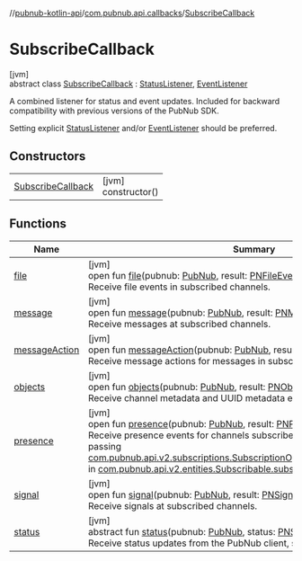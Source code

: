 //[pubnub-kotlin-api](../../../index.md)/[com.pubnub.api.callbacks](../index.md)/[SubscribeCallback](index.md)

# SubscribeCallback

[jvm]\
abstract class [SubscribeCallback](index.md) : [StatusListener](../../com.pubnub.api.v2.callbacks/-status-listener/index.md), [EventListener](../../com.pubnub.api.v2.callbacks/-event-listener/index.md)

A combined listener for status and event updates. Included for backward compatibility with previous versions of the PubNub SDK.

Setting explicit [StatusListener](../../com.pubnub.api.v2.callbacks/-status-listener/index.md) and/or [EventListener](../../com.pubnub.api.v2.callbacks/-event-listener/index.md) should be preferred.

## Constructors

| | |
|---|---|
| [SubscribeCallback](-subscribe-callback.md) | [jvm]<br>constructor() |

## Functions

| Name | Summary |
|---|---|
| [file](../../com.pubnub.api.v2.callbacks/-event-listener/file.md) | [jvm]<br>open fun [file](../../com.pubnub.api.v2.callbacks/-event-listener/file.md)(pubnub: [PubNub](../../com.pubnub.api/-pub-nub/index.md), result: [PNFileEventResult](../../../../../pubnub-kotlin/pubnub-kotlin-core-api/pubnub-kotlin-core-api/com.pubnub.api.models.consumer.pubsub.files/-p-n-file-event-result/index.md))<br>Receive file events in subscribed channels. |
| [message](../../com.pubnub.api.v2.callbacks/-event-listener/message.md) | [jvm]<br>open fun [message](../../com.pubnub.api.v2.callbacks/-event-listener/message.md)(pubnub: [PubNub](../../com.pubnub.api/-pub-nub/index.md), result: [PNMessageResult](../../../../../pubnub-kotlin/pubnub-kotlin-core-api/pubnub-kotlin-core-api/com.pubnub.api.models.consumer.pubsub/-p-n-message-result/index.md))<br>Receive messages at subscribed channels. |
| [messageAction](../../com.pubnub.api.v2.callbacks/-event-listener/message-action.md) | [jvm]<br>open fun [messageAction](../../com.pubnub.api.v2.callbacks/-event-listener/message-action.md)(pubnub: [PubNub](../../com.pubnub.api/-pub-nub/index.md), result: [PNMessageActionResult](../../../../../pubnub-kotlin/pubnub-kotlin-core-api/pubnub-kotlin-core-api/com.pubnub.api.models.consumer.pubsub.message_actions/-p-n-message-action-result/index.md))<br>Receive message actions for messages in subscribed channels. |
| [objects](../../com.pubnub.api.v2.callbacks/-event-listener/objects.md) | [jvm]<br>open fun [objects](../../com.pubnub.api.v2.callbacks/-event-listener/objects.md)(pubnub: [PubNub](../../com.pubnub.api/-pub-nub/index.md), result: [PNObjectEventResult](../../../../../pubnub-kotlin/pubnub-kotlin-api/pubnub-kotlin-api/com.pubnub.api.models.consumer.pubsub.objects/-p-n-object-event-result/index.md))<br>Receive channel metadata and UUID metadata events in subscribed channels. |
| [presence](../../com.pubnub.api.v2.callbacks/-event-listener/presence.md) | [jvm]<br>open fun [presence](../../com.pubnub.api.v2.callbacks/-event-listener/presence.md)(pubnub: [PubNub](../../com.pubnub.api/-pub-nub/index.md), result: [PNPresenceEventResult](../../../../../pubnub-kotlin/pubnub-kotlin-core-api/pubnub-kotlin-core-api/com.pubnub.api.models.consumer.pubsub/-p-n-presence-event-result/index.md))<br>Receive presence events for channels subscribed with presence enabled via passing [com.pubnub.api.v2.subscriptions.SubscriptionOptions.receivePresenceEvents](../../../../../pubnub-kotlin/pubnub-kotlin-core-api/pubnub-kotlin-core-api/com.pubnub.api.v2.subscriptions/-subscription-options/-companion/receive-presence-events.md) in [com.pubnub.api.v2.entities.Subscribable.subscription](../../../../../pubnub-kotlin/pubnub-kotlin-api/pubnub-kotlin-api/com.pubnub.api.v2.entities/-subscribable/subscription.md). |
| [signal](../../com.pubnub.api.v2.callbacks/-event-listener/signal.md) | [jvm]<br>open fun [signal](../../com.pubnub.api.v2.callbacks/-event-listener/signal.md)(pubnub: [PubNub](../../com.pubnub.api/-pub-nub/index.md), result: [PNSignalResult](../../../../../pubnub-kotlin/pubnub-kotlin-core-api/pubnub-kotlin-core-api/com.pubnub.api.models.consumer.pubsub/-p-n-signal-result/index.md))<br>Receive signals at subscribed channels. |
| [status](../../com.pubnub.api.v2.callbacks/-status-listener/status.md) | [jvm]<br>abstract fun [status](../../com.pubnub.api.v2.callbacks/-status-listener/status.md)(pubnub: [PubNub](../../com.pubnub.api/-pub-nub/index.md), status: [PNStatus](../../../../../pubnub-kotlin/pubnub-kotlin-core-api/pubnub-kotlin-core-api/com.pubnub.api.models.consumer/-p-n-status/index.md))<br>Receive status updates from the PubNub client, such as: |
